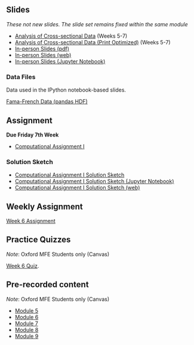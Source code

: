 <!--
.. title: Financial Econometrics I: Week 6
.. slug: michaelmas-term-6
.. date: 2020-01-27 17:51:04 UTC
.. tags: teaching, mfe
.. category: teaching 
.. link: 
.. description: Teaching resources for MFE Financial Econometrics I Week 6
.. type: text
.. jumbotron_color: #002147
.. jumbotron_light: True
.. jumbotron: MFE Financial Econometrics I: Week 6
.. jumbotron_text: Teaching material from Week 6.
-->

## Slides

*These not new slides. The slide set remains fixed within the same module*

* [Analysis of Cross-sectional Data](/files/teaching/mfe/slides/cross-section-slides-2020-2021.pdf) (Weeks 5-7)
* [Analysis of Cross-sectional Data (Print Optimized)](/files/teaching/mfe/slides/cross-section-slides-2020-2021-print.pdf) (Weeks 5-7)
* [In-person Slides (pdf)](/files/teaching/mfe/slides/cross-section-2020-21-in-person-slides.pdf)
* [In-person Slides (web)](/files/teaching/mfe/slides/cross-section-slides-2020-2021.html)
* [In-person Slides (Jupyter Notebook)](/files/teaching/mfe/slides/cross-section-slides-2020-2021.ipynb)

### Data Files

Data used in the IPython notebook-based slides.

[Fama-French Data (pandas HDF)](/files/teaching/mfe/data/fama-french-data.h5)

## Assignment

**Due Friday 7th Week**

* [Computational Assignment I](/files/teaching/mfe/assignments/mfe-fe-computational-exercise-1-2020-2021.pdf)

### Solution Sketch

* [Computational Assignment I Solution Sketch](/teaching/mfe/mfe-fe-computational-exercise-1-2020-2021/)
* [Computational Assignment I Solution Sketch (Jupyter Notebook)](/files/teaching/mfe/assignments/mfe-fe-computational-exercise-1-2020-2021.ipynb)
* [Computational Assignment I Solution Sketch (web)](/files/teaching/mfe/assignments/mfe-fe-computational-exercise-1-2020-2021.html)

## Weekly Assignment

[Week 6 Assignment](/files/teaching/mfe/homework/mt_week_6_assignment.pdf)

## Practice Quizzes

*Note*: Oxford MFE Students only (Canvas)

[Week 6 Quiz](https://canvas.sbs.ox.ac.uk/courses/1731/quizzes/1988). 

## Pre-recorded content

*Note*: Oxford MFE Students only (Canvas)

* [Module 5](https://ox.cloud.panopto.eu/Panopto/Pages/Viewer.aspx?id=3b0729a1-c6c2-4d70-a853-ac6e00035685)
* [Module 6](https://ox.cloud.panopto.eu/Panopto/Pages/Viewer.aspx?id=7248d227-e8a2-4d27-925e-ac6e002695a0)
* [Module 7](https://ox.cloud.panopto.eu/Panopto/Pages/Viewer.aspx?id=75214473-e224-47f7-bcaa-ac6e01139284)
* [Module 8](https://ox.cloud.panopto.eu/Panopto/Pages/Viewer.aspx?id=135fd2f2-72e2-4139-b522-ac6e018a94b2)
* [Module 9](https://ox.cloud.panopto.eu/Panopto/Pages/Viewer.aspx?id=ea075486-23aa-4a7a-b80c-ac6f00128697)
